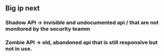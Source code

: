 ## Big ip next


### Shadow API -> invisible and undocumented api / that are not monitored by the security teamm

###  Zombie API -> old, abandoned api that is still responsive but not in use.

